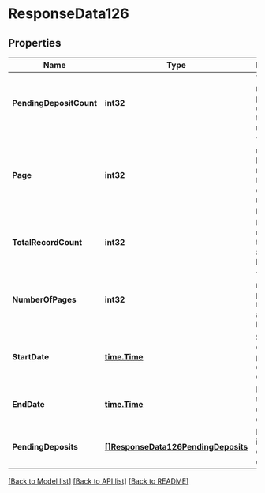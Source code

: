 # ResponseData126

## Properties
Name | Type | Description | Notes
------------ | ------------- | ------------- | -------------
**PendingDepositCount** | **int32** | The number of pending deposits in the response | [default to null]
**Page** | **int32** | The page number to be retrieved in the context of recordset paging | [default to null]
**TotalRecordCount** | **int32** | Number of records in the accounts list display | [default to null]
**NumberOfPages** | **int32** | Total number of pages in the accounts list display | [default to null]
**StartDate** | [**time.Time**](time.Time.md) | Start date of the pending deposits data range | [default to null]
**EndDate** | [**time.Time**](time.Time.md) | End date of the pending deposits data range | [default to null]
**PendingDeposits** | [**[]ResponseData126PendingDeposits**](ResponseData126_pending_deposits.md) | List of information on pending deposits | [default to null]

[[Back to Model list]](../README.md#documentation-for-models) [[Back to API list]](../README.md#documentation-for-api-endpoints) [[Back to README]](../README.md)

